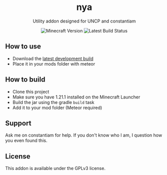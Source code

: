 <div align="center">
	<h1>nya</h1>
	<p>Utility addon designed for UNCP and constantiam</p>
	<img src="https://img.shields.io/badge/Minecraft%20Version-1.21.1-violet" alt="Minecraft Version">
	<img src="https://img.shields.io/github/actions/workflow/status/blindedbythesun/unnamed-meteor-addons/dev_build.yml" alt="Latest Build Status">
</div>

## How to use

 - Download the [latest development build](https://github.com/blindedbythesun/unnamed-meteor-addons/releases/tag/latest)
 - Place it in your mods folder with meteor

## How to build

- Clone this project
- Make sure you have 1.21.1 installed on the Minecraft Launcher
- Build the jar using the gradle `build` task
- Add it to your mod folder (Meteor required)

## Support

Ask me on constantiam for help. If you don't know who I am, I question how you even found this.

## License

This addon is available under the GPLv3 license.